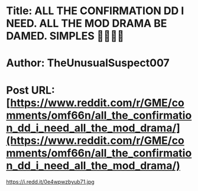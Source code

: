 # Title: ALL THE CONFIRMATION DD I NEED. ALL THE MOD DRAMA BE DAMED. SIMPLES 🦍💪💎🙌
# Author: TheUnusualSuspect007
# Post URL: [https://www.reddit.com/r/GME/comments/omf66n/all_the_confirmation_dd_i_need_all_the_mod_drama/](https://www.reddit.com/r/GME/comments/omf66n/all_the_confirmation_dd_i_need_all_the_mod_drama/)


https://i.redd.it/0e4wpwzbyub71.jpg